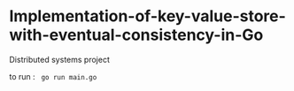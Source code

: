 # Implementation-of-key-value-store-with-eventual-consistency-in-Go
Distributed systems project

to run :
``` go run main.go```
